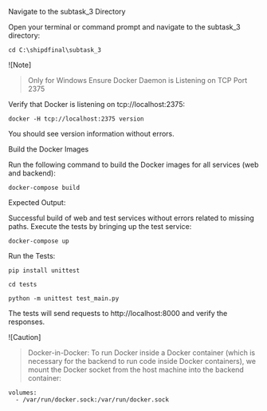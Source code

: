 Navigate to the subtask_3 Directory

Open your terminal or command prompt and navigate to the subtask_3 directory:

```
cd C:\shipdfinal\subtask_3
```
![Note]
> Only for Windows
Ensure Docker Daemon is Listening on TCP Port 2375

Verify that Docker is listening on tcp://localhost:2375:
```
docker -H tcp://localhost:2375 version
```
You should see version information without errors.

Build the Docker Images

Run the following command to build the Docker images for all services (web and backend):

```
docker-compose build
```
Expected Output:

Successful build of web and test services without errors related to missing paths.
Execute the tests by bringing up the test service:
```
docker-compose up
```
Run the Tests:
```
pip install unittest
```
```
cd tests
```
```
python -m unittest test_main.py
```
The tests will send requests to http://localhost:8000 and verify the responses.

![Caution]
>Docker-in-Docker: To run Docker inside a Docker container (which is necessary for the backend to run code inside Docker containers), we mount the Docker socket from the host machine into the backend container:

```
volumes:
  - /var/run/docker.sock:/var/run/docker.sock



